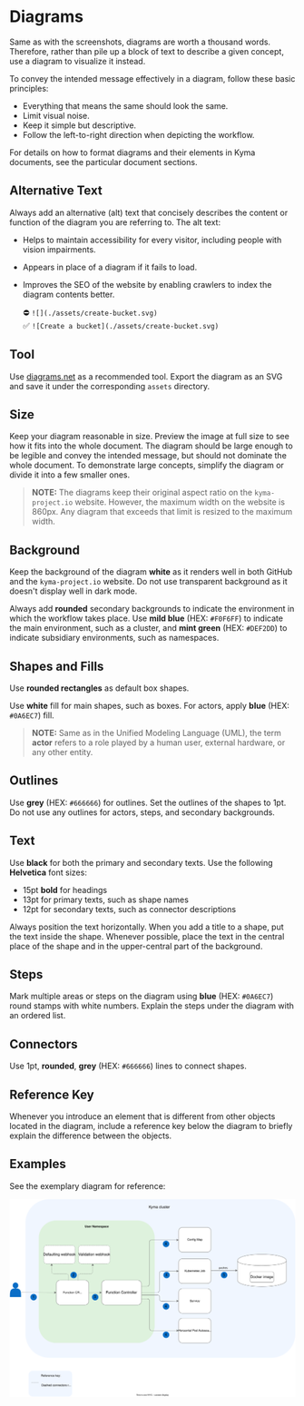 # Diagrams

Same as with the screenshots, diagrams are worth a thousand words. Therefore, rather than pile up a block of text to describe a given concept, use a diagram to visualize it instead.

To convey the intended message effectively in a diagram, follow these basic principles:

- Everything that means the same should look the same.
- Limit visual noise.
- Keep it simple but descriptive.
- Follow the left-to-right direction when depicting the workflow.

For details on how to format diagrams and their elements in Kyma documents, see the particular document sections.

## Alternative Text

Always add an alternative (alt) text that concisely describes the content or function of the diagram you are referring to. The alt text:

- Helps to maintain accessibility for every visitor, including people with vision impairments.
- Appears in place of a diagram if it fails to load.
- Improves the SEO of the website by enabling crawlers to index the diagram contents better.

    ⛔️ `![](./assets/create-bucket.svg)`  
    ✅ `![Create a bucket](./assets/create-bucket.svg)`  

## Tool

Use [diagrams.net](https://www.diagrams.net/index.html) as a recommended tool. Export the diagram as an SVG and save it under the corresponding `assets` directory.

## Size

Keep your diagram reasonable in size. Preview the image at full size to see how it fits into the whole document. The diagram should be large enough to be legible and convey the intended message, but should not dominate the whole document. To demonstrate large concepts, simplify the diagram or divide it into a few smaller ones.

>**NOTE:** The diagrams keep their original aspect ratio on the `kyma-project.io` website. However, the maximum width on the website is 860px. Any diagram that exceeds that limit is resized to the maximum width.

## Background

Keep the background of the diagram **white** as it renders well in both GitHub and the `kyma-project.io` website. Do not use transparent background as it doesn't display well in dark mode.

Always add **rounded** secondary backgrounds to indicate the environment in which the workflow takes place. Use **mild blue** (HEX: `#F0F6FF`) to indicate the main environment, such as a cluster, and **mint green** (HEX: `#DEF2DD`) to indicate subsidiary environments, such as namespaces.

## Shapes and Fills

Use **rounded rectangles** as default box shapes.

Use **white** fill for main shapes, such as boxes. For actors, apply **blue** (HEX: `#0A6EC7`) fill.

> **NOTE:** Same as in the Unified Modeling Language (UML), the term **actor** refers to a role played by a human user, external hardware, or any other entity.

## Outlines

Use **grey** (HEX: `#666666`) for outlines. Set the outlines of the shapes to 1pt. Do not use any outlines for actors, steps, and secondary backgrounds.

## Text

Use **black** for both the primary and secondary texts.
Use the following **Helvetica** font sizes:

- 15pt **bold** for headings
- 13pt for primary texts, such as shape names
- 12pt for secondary texts, such as connector descriptions

Always position the text horizontally. When you add a title to a shape, put the text inside the shape. Whenever possible, place the text in the central place of the shape and in the upper-central part of the background.

## Steps

Mark multiple areas or steps on the diagram using **blue** (HEX: `#0A6EC7`) round stamps with white numbers. Explain the steps under the diagram with an ordered list.

## Connectors

Use 1pt, **rounded**, **grey** (HEX: `#666666`) lines to connect shapes.

## Reference Key

Whenever you introduce an element that is different from other objects located in the diagram, include a reference key below the diagram to briefly explain the difference between the objects.

## Examples

See the exemplary diagram for reference:

![Diagram example](./assets/diagram-example.svg)
